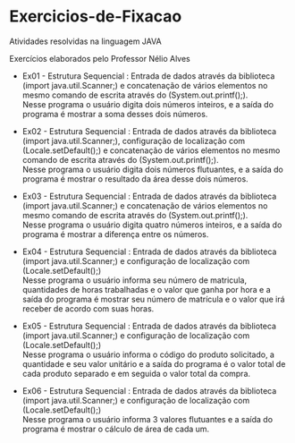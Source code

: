 # Exercicios-de-Fixacao
Atividades resolvidas na linguagem JAVA 


Exercícios elaborados pelo Professor Nélio Alves 

- Ex01 - Estrutura Sequencial : Entrada de dados através da biblioteca (import java.util.Scanner;) e concatenação de vários elementos no mesmo comando de escrita através do (System.out.printf();). <br>
Nesse programa o usuário digita dois números inteiros, e a saída do programa é mostrar a soma desses dois números.

- Ex02 - Estrutura Sequencial : Entrada de dados através da biblioteca (import java.util.Scanner;), configuração de localização com (Locale.setDefault();) e concatenação de vários elementos no mesmo comando de escrita através do (System.out.printf();). <br>
Nesse programa o usuário digita dois números flutuantes, e a saída do programa é mostrar o resultado da área desse dois números.

- Ex03 - Estrutura Sequencial : Entrada de dados através da biblioteca (import java.util.Scanner;) e concatenação de vários elementos no mesmo comando de escrita através do (System.out.printf();). <br>
Nesse programa o usuário digita quatro números inteiros, e a saída do programa é mostrar a diferença entre os números.

- Ex04 - Estrutura Sequencial : Entrada de dados através da biblioteca (import java.util.Scanner;) e configuração de localização com (Locale.setDefault();) <br>
Nesse programa o usuário informa seu número de matricula, quantidades de horas trabalhadas e o valor que ganha por hora e a saída do programa é mostrar seu número de matrícula e o valor que irá receber de acordo com suas horas.

- Ex05 - Estrutura Sequencial : Entrada de dados através da biblioteca (import java.util.Scanner;) e configuração de localização com (Locale.setDefault();) <br>
Nesse programa o usuário informa o código do produto solicitado, a quantidade e seu valor unitário e a saída do programa é o valor total de cada produto separado e em seguida o valor total da compra.

- Ex06 - Estrutura Sequencial : Entrada de dados através da biblioteca (import java.util.Scanner;) e configuração de localização com (Locale.setDefault();) <br> Nesse programa o usuário informa 3 valores flutuantes e a saída do programa é mostrar o cálculo de área de cada um.
